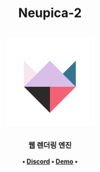 <h1 align="center">
 Neupica-2
 </h1>
 
<h1 align="center">
	<img
		width="200"
		alt="Neupica-2"
		src="https://github.com/STR-HK/Neupica-2/raw/main/platform/windows/icons/Neupica_Logo_2.png">
</h1>

<h3 align="center">
  웹 렌더링 엔진
</h3>

<p align="center">
	<strong>
  •
		<a href="https://discord.gg/Jxym4BBXp3">Discord</a>
		•
	</strong>
		<strong>
		<a href="https://str-hk.github.io/Neupica-2/">Demo</a>
		•
	</strong>
</p>
